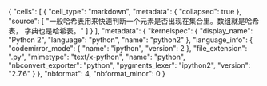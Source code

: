 {
 "cells": [
  {
   "cell_type": "markdown",
   "metadata": {
    "collapsed": true
   },
   "source": [
    "一般哈希表用来快速判断一个元素是否出现在集合里。数组就是哈希表， 字典也是哈希表。"
   ]
  }
 ],
 "metadata": {
  "kernelspec": {
   "display_name": "Python 2",
   "language": "python",
   "name": "python2"
  },
  "language_info": {
   "codemirror_mode": {
    "name": "ipython",
    "version": 2
   },
   "file_extension": ".py",
   "mimetype": "text/x-python",
   "name": "python",
   "nbconvert_exporter": "python",
   "pygments_lexer": "ipython2",
   "version": "2.7.6"
  }
 },
 "nbformat": 4,
 "nbformat_minor": 0
}
